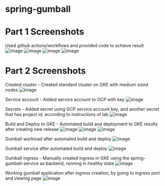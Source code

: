 # spring-gumball

# Part 1 Screenshots
Used github actions/workflows and provided code to achieve result
![image](https://user-images.githubusercontent.com/74092425/204443315-03e7d2e6-4331-4db1-9a4b-b386f03c6f11.png)
![image](https://user-images.githubusercontent.com/74092425/204443339-1c682ae4-2662-4138-8572-9e4fcf72276a.png)
![image](https://user-images.githubusercontent.com/74092425/204443351-9a2e96f1-800e-487a-a49e-77c35a55736a.png)
![image](https://user-images.githubusercontent.com/74092425/204443389-1359299b-f208-4caa-a47b-27ba8c3f9c13.png)

# Part 2 Screenshots
Created cluster - Created standard cluster on GKE with medium sized nodes
![image](https://user-images.githubusercontent.com/74092425/204449812-4759729d-373c-46dd-b15d-4a242864fd1e.png)

Service account - Added service account to GCP with key
![image](https://user-images.githubusercontent.com/74092425/204450289-f00128e8-4822-4f21-b219-3861eacb856d.png)

Secrets - Added secret using GCP service account key, and another secret that has project id, according to instructions of lab
![image](https://user-images.githubusercontent.com/74092425/204451624-1737f7ab-772e-41a9-b20e-2b2da4a7ff8b.png)

Build and Deploy to GKE - Automated build and deployment to GKE results after creating new release
![image](https://user-images.githubusercontent.com/74092425/204453389-08f79c6e-9149-4721-8258-71cbcf5334ec.png)
![image](https://user-images.githubusercontent.com/74092425/204453466-4db9e407-cfb9-4de1-9346-3fb0377e07e1.png)
![image](https://user-images.githubusercontent.com/74092425/204453484-76f8a871-f1d1-47f7-9104-b6c271c3de05.png)

Gumball workload after automated build and deploy
![image](https://user-images.githubusercontent.com/74092425/204454020-ce568fa1-6cc4-4c83-a14d-b4d364683fc8.png)

Gumball service after automated build and deploy
![image](https://user-images.githubusercontent.com/74092425/204454136-6d36cfa0-4b9e-4601-9ba4-1fd5fec8ed5f.png)

Gumball ingress - Manually created ingress in GKE using the spring-gumball-service as backend, running in healthy state
![image](https://user-images.githubusercontent.com/74092425/204457517-8278ac75-03e1-4ef3-b65d-b5648ac2b193.png)

Working gumball application after ingress creation, by going to ingress port and viewing page
![image](https://user-images.githubusercontent.com/74092425/204456050-159824ee-38cc-420f-a4b4-62749e686f8b.png)

